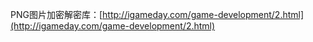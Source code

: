 PNG图片加密解密库：[http://igameday.com/game-development/2.html](http://igameday.com/game-development/2.html)
